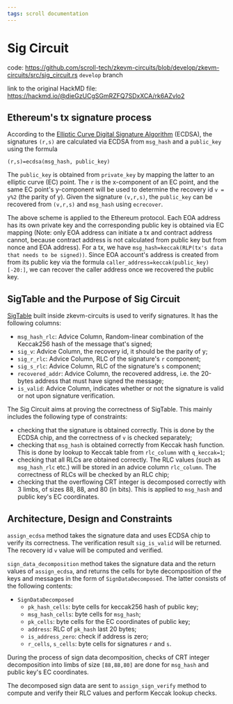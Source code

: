 ```yaml
---
tags: scroll documentation
---
```


# Sig Circuit

[Elliptic Curve Digital Signature Algorithm]: https://en.wikipedia.org/wiki/Elliptic_Curve_Digital_Signature_Algorithm

code: https://github.com/scroll-tech/zkevm-circuits/blob/develop/zkevm-circuits/src/sig_circuit.rs `develop` branch

link to the original HackMD file: https://hackmd.io/@dieGzUCgSGmRZFQ7SDxXCA/rk6AZvlo2

## Ethereum's tx signature process

According to the [Elliptic Curve Digital Signature Algorithm] (ECDSA), the signatures `(r,s)` are calculated via ECDSA from `msg_hash` and a `public_key` using the formula

`(r,s)=ecdsa(msg_hash, public_key)`
 
The `public_key` is obtained from `private_key` by mapping the latter to an elliptic curve (EC) point. The `r` is the x-component of an EC point, and the same EC point's y-component will be used to determine the recovery id `v = y%2` (the parity of y). Given the signature `(v,r,s)`, the `public_key` can be recovered from `(v,r,s)` and `msg_hash` using `ecrecover`.

The above scheme is applied to the Ethereum protocol. Each EOA address has its own private key and the corresponding public key is obtained via EC mapping (Note: only EOA address can initiate a tx and contract address cannot, because contract address is not calculated from public key but from nonce and EOA address). For a tx, we have `msg_hash=keccak(RLP(tx's data that needs to be signed))`.  Since EOA account's address is created from from its public key via the formula `caller_address=keccak(public_key)[-20:]`, we can recover the caller address once we recovered the public key. 

## SigTable and the Purpose of Sig Circuit

[SigTable](https://github.com/scroll-tech/zkevm-circuits/blob/cd6f44fee7873238f65fc402430a72956fae63b8/zkevm-circuits/src/table.rs#L2191) built inside zkevm-circuits is used to verify signatures. It has the following columns:
- `msg_hash_rlc`: Advice Column, Random-linear combination of the Keccak256 hash of the message that's signed;
- `sig_v`: Advice Column, the recovery id, it should be the parity of y;
- `sig_r_rlc`: Advice Column, RLC of the signature's `r` component;
- `sig_s_rlc`: Advice Column, RLC of the signature's `s` component;
- `recovered_addr`: Advice Column, the recovered address, i.e. the 20-bytes address that must have signed the message;
- `is_valid`: Advice Column, indicates whether or not the signature is valid or not upon signature verification.

The Sig Circuit aims at proving the correctness of SigTable. This mainly includes the following type of constraints:

- checking that the signature is obtained correctly. This is done by the ECDSA chip, and the correctness of `v` is checked separately;
- checking that `msg_hash` is obtained correctly from Keccak hash function. This is done by lookup to Keccak table from `rlc_column` with `q_keccak=1`;
- checking that all RLCs are obtained correctly. The RLC values (such as `msg_hash_rlc` etc.) will be stored in an advice column `rlc_column`. The correctness of RLCs will be checked by an RLC chip;
- checking that the overflowing CRT integer is decomposed correctly with 3 limbs, of sizes 88, 88, and 80 (in bits). This is applied to `msg_hash` and public key's EC coordinates.

## Architecture, Design and Constraints

`assign_ecdsa` method takes the signature data and uses ECDSA chip to verify its correctness. The verification result `sig_is_valid` will be returned. The recovery id `v` value will be computed and verified.

`sign_data_decomposition` method takes the signature data and the return values of `assign_ecdsa`, and returns the cells for byte decomposition of the keys and messages in the form of `SignDataDecomposed`. The latter consists of the following contents:
- `SignDataDecomposed`
    - `pk_hash_cells`: byte cells for keccak256 hash of public key;
    - `msg_hash_cells`: byte cells for `msg_hash`;
    - `pk_cells`: byte cells for the EC coordinates of public key;
    - `address`: RLC of `pk_hash` last 20 bytes;
    - `is_address_zero`: check if address is zero;
    - `r_cells`, `s_cells`: byte cells for signatures `r` and `s`.

During the process of sign data decomposition, checks of CRT integer decomposition into limbs of size `[88,88,80]` are done for `msg_hash` and public key's EC coordinates. 

The decomposed sign data are sent to `assign_sign_verify` method to compute and verify their RLC values and perform Keccak lookup checks. 

